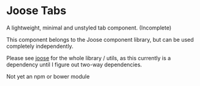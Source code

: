 # Joose Tabs

A lightweight, minimal and unstyled tab component. (Incomplete)

This component belongs to the Joose component library, but can be used completely independently.

Please see [joose](https://github.com/scoobster17/joose) for the whole library / utils, as this currently is a dependency until I figure out two-way dependencies.

Not yet an npm or bower module